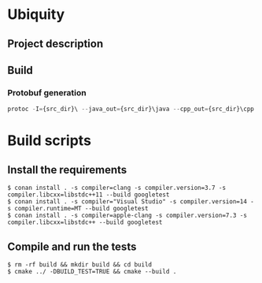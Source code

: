 # Ubiquity

## Project description

## Build

### Protobuf generation
```javascript
protoc -I={src_dir}\ --java_out={src_dir}\java --cpp_out={src_dir}\cpp {src_dir}\remote_command.proto
```

# Build scripts
## Install the requirements
```
$ conan install . -s compiler=clang -s compiler.version=3.7 -s compiler.libcxx=libstdc++11 --build googletest
$ conan install . -s compiler="Visual Studio" -s compiler.version=14 -s compiler.runtime=MT --build googletest
$ conan install . -s compiler=apple-clang -s compiler.version=7.3 -s compiler.libcxx=libstdc++ --build googletest
```

## Compile and run the tests
```
$ rm -rf build && mkdir build && cd build
$ cmake ../ -DBUILD_TEST=TRUE && cmake --build .
```
